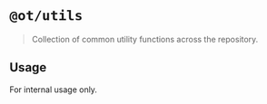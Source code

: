 # `@ot/utils`

> Collection of common utility functions across the repository.

## Usage

For internal usage only.
